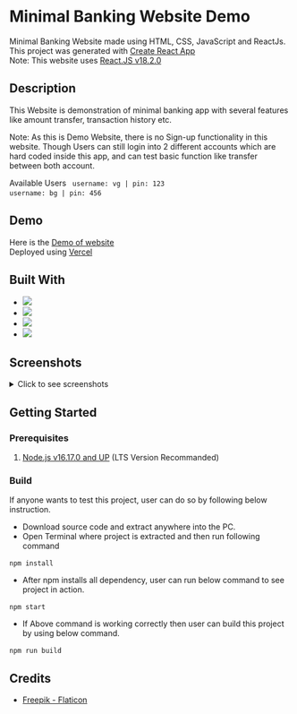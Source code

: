 # Minimal Banking Website Demo

Minimal Banking Website made using HTML, CSS, JavaScript and ReactJs. This project was generated with [Create React App](https://github.com/facebook/create-react-app)
<br>
Note: This website uses [React.JS v18.2.0](https://github.com/facebook/react/blob/main/CHANGELOG.md#1820-june-14-2022)

## Description

This Website is demonstration of minimal banking app with several features like amount transfer, transaction history etc.
<br>

Note: As this is Demo Website, there is no Sign-up functionality in this website. Though Users can still login into 2 different accounts which are hard coded inside this app, and can test basic function like transfer between both account.
<br>

Available Users
<code> username: vg | pin: 123 </code>
<code> username: bg | pin: 456 </code>
<br>

## Demo

Here is the [Demo of website](https://portfolio-kakkarot9712.vercel.app/)
<br>
Deployed using [Vercel](https://vercel.com/)

## Built With

- <img src="https://img.shields.io/badge/React-20232A?style=for-the-badge&logo=react&logoColor=61DAFB" />
- <img src="https://img.shields.io/badge/JavaScript-F7DF1E?style=for-the-badge&logo=javascript&logoColor=black" />
- <img src="https://img.shields.io/badge/HTML5%20-%23e34f26.svg?&style=for-the-badge&logo=html5&logoColor=white" />
- <img src="https://img.shields.io/badge/CSS3-1572B6?&style=for-the-badge&logo=css3&logoColor=white" />

## Screenshots

<details>
  <summary>Click to see screenshots</summary>
  <img src='/public/screenshots/home.png'></img>
  <img src='/public/screenshots/user.png'></img>
</details>

## Getting Started

### Prerequisites

1. [Node.js v16.17.0 and UP](https://nodejs.org/en/) (LTS Version Recommanded)

### Build

If anyone wants to test this project, user can do so by following below instruction.

- Download source code and extract anywhere into the PC.
- Open Terminal where project is extracted and then run following command

```
npm install
```

- After npm installs all dependency, user can run below command to see project in action.

```
npm start
```

- If Above command is working correctly then user can build this project by using below command.

```
npm run build
```

## Credits

- [Freepik - Flaticon](https://www.flaticon.com/free-icons/bank)
